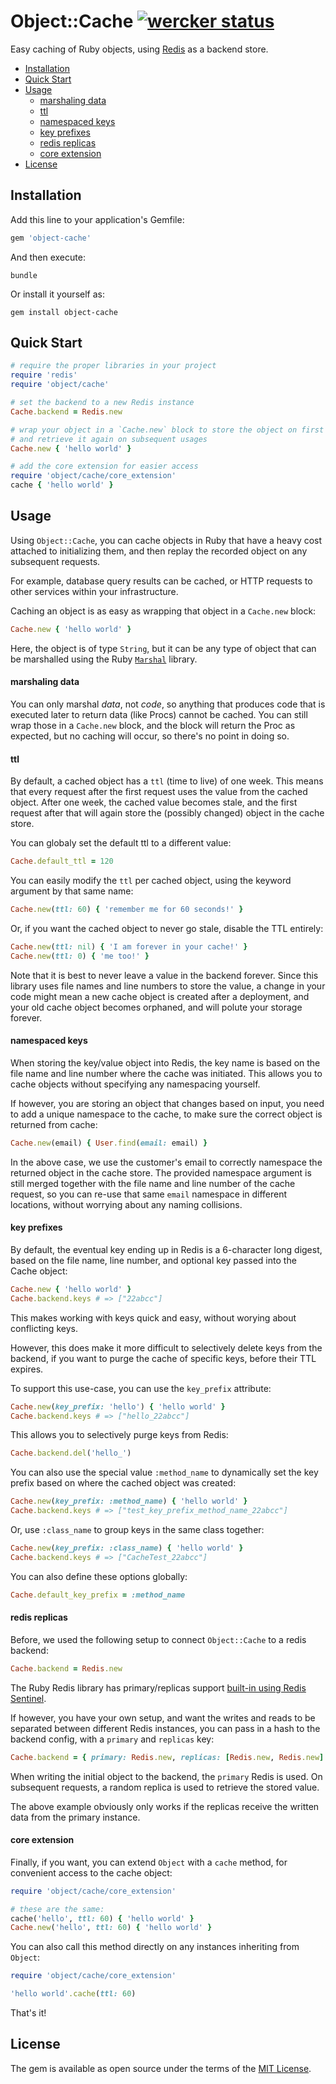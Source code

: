 # Object::Cache [![wercker status](https://app.wercker.com/status/8f5b16e230784fd4bd75f267d5d62e85/s/master "wercker status")](https://app.wercker.com/project/bykey/8f5b16e230784fd4bd75f267d5d62e85)

Easy caching of Ruby objects, using [Redis](http://redis.io) as a backend store.

* [Installation](#installation)
* [Quick Start](#quick-start)
* [Usage](#usage)
  * [marshaling data](#marshaling-data)
  * [ttl](#ttl)
  * [namespaced keys](#namespaced-keys)
  * [key prefixes](#key-prefixes)
  * [redis replicas](#redis-replicas)
  * [core extension](#core-extension)
* [License](#license)

## Installation

Add this line to your application's Gemfile:

```ruby
gem 'object-cache'
```

And then execute:

```shell
bundle
```

Or install it yourself as:

```shell
gem install object-cache
```

## Quick Start

```ruby
# require the proper libraries in your project
require 'redis'
require 'object/cache'

# set the backend to a new Redis instance
Cache.backend = Redis.new

# wrap your object in a `Cache.new` block to store the object on first usage,
# and retrieve it again on subsequent usages
Cache.new { 'hello world' }

# add the core extension for easier access
require 'object/cache/core_extension'
cache { 'hello world' }
```

## Usage

Using `Object::Cache`, you can cache objects in Ruby that have a heavy cost
attached to initializing them, and then replay the recorded object on any
subsequent requests.

For example, database query results can be cached, or HTTP requests to other
services within your infrastructure.

Caching an object is as easy as wrapping that object in a `Cache.new` block:

```ruby
Cache.new { 'hello world' }
```

Here, the object is of type `String`, but it can be any type of object that can
be marshalled using the Ruby [`Marshal`][marshal] library.

#### marshaling data

You can only marshal _data_, not _code_, so anything that produces code that is
executed later to return data (like Procs) cannot be cached. You can still wrap
those in a `Cache.new` block, and the block will return the Proc as expected,
but no caching will occur, so there's no point in doing so.

#### ttl

By default, a cached object has a `ttl` (time to live) of one week. This means
that every request after the first request uses the value from the cached
object. After one week, the cached value becomes stale, and the first request
after that will again store the (possibly changed) object in the cache store.

You can globaly set the default ttl to a different value:

```ruby
Cache.default_ttl = 120
```

You can easily modify the `ttl` per cached object, using the keyword argument by
that same name:

```ruby
Cache.new(ttl: 60) { 'remember me for 60 seconds!' }
```

Or, if you want the cached object to never go stale, disable the TTL entirely:

```ruby
Cache.new(ttl: nil) { 'I am forever in your cache!' }
Cache.new(ttl: 0) { 'me too!' }
```

Note that it is best to never leave a value in the backend forever. Since this
library uses file names and line numbers to store the value, a change in your
code might mean a new cache object is created after a deployment, and your old
cache object becomes orphaned, and will polute your storage forever.

#### namespaced keys

When storing the key/value object into Redis, the key name is based on the file
name and line number where the cache was initiated. This allows you to cache
objects without specifying any namespacing yourself.

If however, you are storing an object that changes based on input, you need to
add a unique namespace to the cache, to make sure the correct object is returned
from cache:

```ruby
Cache.new(email) { User.find(email: email) }
```

In the above case, we use the customer's email to correctly namespace the
returned object in the cache store. The provided namespace argument is still
merged together with the file name and line number of the cache request, so you
can re-use that same `email` namespace in different locations, without worrying
about any naming collisions.

#### key prefixes

By default, the eventual key ending up in Redis is a 6-character long digest,
based on the file name, line number, and optional key passed into the Cache
object:

```ruby
Cache.new { 'hello world' }
Cache.backend.keys # => ["22abcc"]
```

This makes working with keys quick and easy, without worying about conflicting
keys.

However, this does make it more difficult to selectively delete keys from the
backend, if you want to purge the cache of specific keys, before their TTL
expires.

To support this use-case, you can use the `key_prefix` attribute:

```ruby
Cache.new(key_prefix: 'hello') { 'hello world' }
Cache.backend.keys # => ["hello_22abcc"]
```

This allows you to selectively purge keys from Redis:

```ruby
Cache.backend.del('hello_')
```

You can also use the special value `:method_name` to dynamically set the key
prefix based on where the cached object was created:

```ruby
Cache.new(key_prefix: :method_name) { 'hello world' }
Cache.backend.keys # => ["test_key_prefix_method_name_22abcc"]
```

Or, use `:class_name` to group keys in the same class together:

```ruby
Cache.new(key_prefix: :class_name) { 'hello world' }
Cache.backend.keys # => ["CacheTest_22abcc"]
```

You can also define these options globally:

```ruby
Cache.default_key_prefix = :method_name
```

#### redis replicas

Before, we used the following setup to connect `Object::Cache` to a redis
backend:

```ruby
Cache.backend = Redis.new
```

The Ruby Redis library has primary/replicas support [built-in using Redis
Sentinel][sentinel].

If however, you have your own setup, and want the writes and reads to be
separated between different Redis instances, you can pass in a hash to the
backend config, with a `primary` and `replicas` key:

```ruby
Cache.backend = { primary: Redis.new, replicas: [Redis.new, Redis.new] }
```

When writing the initial object to the backend, the `primary` Redis is used. On
subsequent requests, a random replica is used to retrieve the stored value.

The above example obviously only works if the replicas receive the written data
from the primary instance.

#### core extension

Finally, if you want, you can extend `Object` with a `cache` method, for
convenient access to the cache object:

```ruby
require 'object/cache/core_extension'

# these are the same:
cache('hello', ttl: 60) { 'hello world' }
Cache.new('hello', ttl: 60) { 'hello world' }
```

You can also call this method directly on any instances inheriting from
`Object`:

```ruby
require 'object/cache/core_extension'

'hello world'.cache(ttl: 60)
```

That's it!

## License

The gem is available as open source under the terms of the [MIT License](http://opensource.org/licenses/MIT).

[marshal]: http://ruby-doc.org/core-2.3.0/Marshal.html
[sentinel]: https://github.com/redis/redis-rb#sentinel-support
